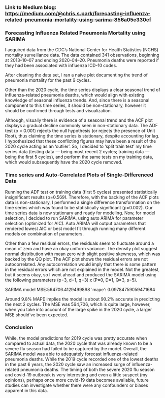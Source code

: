 ### Link to Medium blog: https://medium.com/@chris.s.park/forecasting-influenza-related-pneumonia-mortality-using-sarima-856a05c330cf

### Forecasting Influenza Related Pneumonia Mortality using SARIMA
I acquired data from the CDC’s National Center for Health Statistics (NCHS) mortality surveillance data. The data contained 341 observations, beginning at 2013–10–07 and ending 2020–04–20. Pneumonia deaths were reported if they had been associated with influenza ICD-10 codes.

After cleaning the data set, I ran a naive plot documenting the trend of pneumonia mortality for the past 6 cycles.

Other than the 2020 cycle, the time series displays a clear seasonal trend of influenza-related pneumonia deaths, which would align with existing knowledge of seasonal influenza trends. And, since there is a seasonal component to this time series, it should be non-stationary, however it should be confirmed through tests and visualization.

Although, visually there is evidence of a seasonal trend and the ACF plot displays a gradual decline commonly seen in non-stationary data. The ADF test (p < 0.001) rejects the null hypothesis (or rejects the presence of Unit Root), thus claiming the time series is stationary, despite accounting for lag.
I hypothesized that these conflicting figures may have been a result of the 2020 cycle acting as an ‘outlier’. So, I decided to ‘split train test’ my time series data (testing data — being most recent 2 cycles; training data —being the first 5 cycles), and perform the same tests on my training data, which would subsequently have the 2020 cycle removed.


### Time series and Auto-Correlated Plots of Single-Differenced Data

Running the ADF test on training data (first 5 cycles) presented statistically insignificant results (p=0.569). Therefore, with the backing of the ACF plots data is non-stationary, I performed a single difference transformation on the time series which was found to be statistically significant (p=0.002). Our time series data is now stationary and ready for modeling.
Now, for model selection, I decided to run SARIMA, using auto ARIMA for parameter selection (optimized for AIC). Auto ARIMA will output parameters that rendered lowest AIC or best model fit through running many different models on combination of parameters.

Other than a few residual errors, the residuals seem to fluctuate around a mean of zero and have an okay uniform variance. The density plot suggest normal distribution with mean zero with slight positive skewness, which was backed by the QQ plot. The ACF plot shows the residual errors are not autocorrelated. Any autocorrelation would imply that there is some pattern in the residual errors which are not explained in the model. Not the greatest, but it seems okay, so I went ahead and produced the SARIMA model using the following parameters (p=3, d=1, q=3) x (P=0, D=1, Q=3, s=5).

SARIMA model MSE:564706.4129499898
'mape': 0.09784759059471684

Around 9.8% MAPE implies the model is about 90.2% accurate in predicting the next 2 cycles. The MSE was 564,706, which is quite large, however, when you take into account of the large spike in the 2020 cycle, a larger MSE should’ve been expected.

### Conclusion

While, the model predictions for 2019 cycle was pretty accurate when compared to actual data, the 2020 cycle that was already known to be a severe flu season had failed to be captured by the model. Overall, the SARIMA model was able to adequately forecast influenza-related pneumonia deaths. While the 2019 cycle recorded one of the lowest deaths in the past 6 years, the 2020 cycle saw an increased surge of influenza-related pneumonia deaths. The timing of both the severe 2020 flu season and covid-19 outbreak is very interesting and even a little suspect (my opinions), perhaps once more covid-19 data becomes available, future studies can investigate whether there were any confounders or biases apparent in this data.
